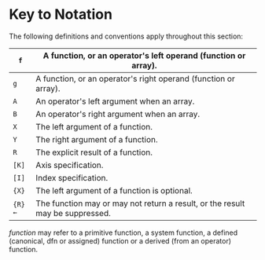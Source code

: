 # Key to Notation

The following definitions and conventions apply throughout this section:

| `f` | A function, or an operator's left operand (function or array). |
| --- | ---  |
| `g` | A function, or an operator's right operand (function or array). |
| `A` | An operator's left argument when an array. |
| `B` | An operator's right argument when an array. |
| `X` | The left argument of a function. |
| `Y` | The right argument of a function. |
| `R` | The explicit result of a function. |
| `[K]` | Axis specification. |
| `[I]` | Index specification. |
| `{X}` | The left argument of a function is optional. |
| `{R}←` | The function may or may not return a result, or the result may be suppressed. |

*function* may refer to a primitive function, a system function, a defined (canonical, dfn or assigned) function or a derived (from an operator) function.
